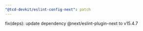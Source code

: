```yaml
---
"@tcd-devkit/eslint-config-next": patch
---
```


fix(deps): update dependency @next/eslint-plugin-next to v15.4.7
